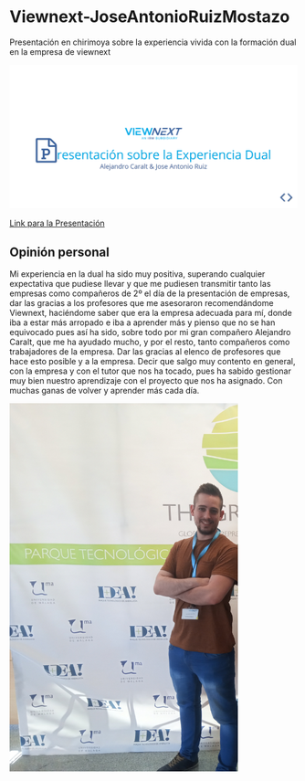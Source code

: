 # Viewnext-JoseAntonioRuizMostazo
Presentación en chirimoya sobre la experiencia vivida con la formación dual en la empresa de viewnext

<img src="Presentacion.png" >

[Link para la Presentación](https://cdn.rawgit.com/joseantonioruizmostazo/Viewnext-JoseAntonioRuizMostazo/965ee622/dist/Presentacion/index.html)

## Opinión personal
Mi experiencia en la dual ha sido muy positiva, superando cualquier expectativa que pudiese llevar y que me pudiesen transmitir tanto las empresas como compañeros de 2º el día de la presentación de empresas, dar las gracias a los profesores que me asesoraron recomendándome Viewnext, haciéndome saber que era la empresa adecuada para mí, donde iba a estar más arropado e iba a aprender más y pienso que no se han equivocado pues así ha sido,  sobre todo por mi gran compañero Alejandro Caralt, que me ha ayudado mucho, y por el resto, tanto compañeros como trabajadores de la empresa.
Dar las gracias al elenco de profesores que hace esto posible y a la empresa.
Decir que salgo muy contento en general, con la empresa y con el tutor que nos ha tocado, pues ha sabido gestionar muy bien nuestro aprendizaje con el proyecto que nos ha asignado.
Con muchas ganas de volver y aprender más cada día.

<img align="center" src="./dist/Presentacion/assets/img2/jose.jpg" width="400px" left="300px">
